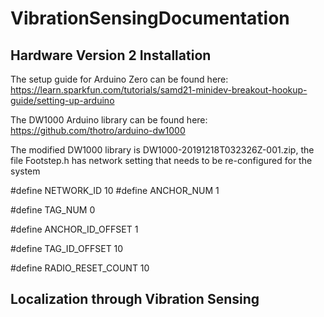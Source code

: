 # VibrationSensingDocumentation

## Hardware Version 2 Installation
The setup guide for Arduino Zero can be found here:
https://learn.sparkfun.com/tutorials/samd21-minidev-breakout-hookup-guide/setting-up-arduino

The DW1000 Arduino library can be found here:
https://github.com/thotro/arduino-dw1000

The modified DW1000 library is DW1000-20191218T032326Z-001.zip, the file Footstep.h has network setting that needs to be re-configured for the system

#define NETWORK_ID      	10
#define ANCHOR_NUM		  	1

#define TAG_NUM				    0

#define ANCHOR_ID_OFFSET    1

#define TAG_ID_OFFSET       10

#define RADIO_RESET_COUNT	10

## Localization through Vibration Sensing
